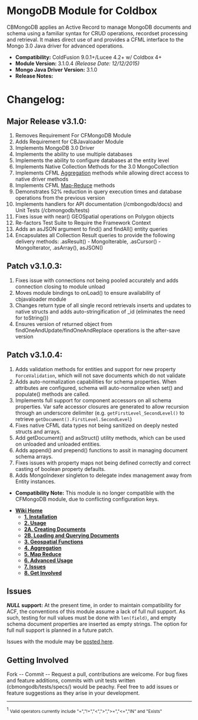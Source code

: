 
MongoDB Module for Coldbox
==========================
CBMongoDB applies an Active Record to manage MongoDB documents and schema using a familiar syntax for CRUD operations, recordset processing and retrieval. It makes direct use of and provides a CFML interface to the Mongo 3.0 Java driver for advanced operations.

- <strong>Compatibility:</strong> ColdFusion 9.0.1+/Lucee 4.2+ w/ Coldbox 4+
- <strong>Module Version:</strong> 3.1.0.4 <em>(Release Date: 12/12/2015)</em>
- <strong>Mongo Java Driver Version:</strong> 3.1.0
- <strong>Release Notes:</strong>

Changelog:
=========

Major Release v3.1.0:
----------------------------

1.  Removes Requirement For CFMongoDB Module
2.  Adds Requirement for CBJavaloader Module
3.  Implements MongoDB 3.0 Driver
4.  Implements the ability to use multiple databases
5.  Implements the ability to configure databases at the entity level
6.  Implements Native Collection Methods for the 3.0 MongoCollection
7.  Implements CFML [Aggregation](https://docs.mongodb.org/manual/aggregation/) methods while allowing direct access to native driver methods 
8.  Implements CFML [Map-Reduce](https://docs.mongodb.org/manual/core/map-reduce/) methods
9.  Demonstrates 52% reduction in query execution times and database operations from the previous version
10. Implements handlers for API documentation (/cmbongodb/docs) and Unit Tests (/cbmongodb/tests)
11. Fixes issue with near() GEOSpatial operations on Polygon objects
12. Re-factors Test Suite to Require the Framework Context
13. Adds an asJSON argument to find() and findAll() entity queries
14. Encapsulates all Collection Result queries to provide the following delivery methods:  .asResult() - MongoIterable,  .asCursor() - MongoIterator, .asArray(), asJSON()

Patch v3.1.0.3:
--------------

1. Fixes issue with connections not being pooled accurately and adds connection closing to module unload
2. Moves module bindings to onLoad() to ensure availability of cbjavaloader module
3. Changes return type of all single record retrievals inserts and updates to native structs and adds auto-stringification of _id (eliminates the need for toString())
4. Ensures version of returned object from findOneAndUpdate/findOneAndReplace operations is the after-save version

Patch v3.1.0.4:
--------------

1. Adds validation methods for entities and support for new property `ForceValidation`, which will not save documents which do not validate
2. Adds auto-normalization capabilities for schema properties.  When attributes are configured, schema will auto-normalize when set() and populate() methods are called.
3. Implements full support for component accessors on all schema properties.  Var safe accessor closures are generated to allow recursion through an underscore delimiter (e.g. `getFirstLevel_SecondLevel()` to retrieve `getDocument().FirstLevel.SecondLevel`)
4. Fixes native CFML data types not being sanitized on deeply nested structs and arrays.
5. Add getDocument() and asStruct() utility methods, which can be used on unloaded and unloaded entities.
6. Adds append() and prepend() functions to assit in managing document schema arrays.
7. Fixes issues with property maps not being defined correctly and correct casting of boolean property defaults.
8. Adds MongoIndexer singleton to delegate index management away from Entity instances.




- <strong>Compatibility Note:</strong> This module is no longer compatible with the CFMongoDB module, due to conflicting configuration keys.

<ul class="wiki-pages" data-filterable-for="wiki-pages-filter" data-filterable-type="substring">
<li>
  <strong><a href="/jclausen/cbmongodb/wiki" class="wiki-page-link">Wiki Home</a></strong>
      <ul>
      <li>
      <strong><a href="/jclausen/cbmongodb/wiki/1.-Installation" class="wiki-page-link">1. Installation</a></strong>
    </li>
    <li>
      <strong><a href="/jclausen/cbmongodb/wiki/2.-Usage" class="wiki-page-link">2. Usage</a></strong>
    </li>
    <li>
      <strong><a href="/jclausen/cbmongodb/wiki/2A.-Creating-Documents" class="wiki-page-link">2A. Creating Documents</a></strong>
    </li>
    <li>
      <strong><a href="/jclausen/cbmongodb/wiki/2B.-Loading-and-Querying-Documents" class="wiki-page-link">2B. Loading and Querying Documents</a></strong>
    </li>
    <li>
      <strong><a href="/jclausen/cbmongodb/wiki/3.-Geospatial-Functions" class="wiki-page-link">3. Geospatial Functions</a></strong>
    </li>
    <li>
      <strong><a href="/jclausen/cbmongodb/wiki/4.-Aggregation" class="wiki-page-link">4. Aggregation</a></strong>
    </li>
    <li>
      <strong><a href="/jclausen/cbmongodb/wiki/5.-Map-Reduce" class="wiki-page-link">5. Map Reduce</a></strong>
    </li>
    <li>
      <strong><a href="/jclausen/cbmongodb/wiki/6.-Advanced-Usage" class="wiki-page-link">6. Advanced Usage</a></strong>
    </li>
    <li>
      <strong><a href="/jclausen/cbmongodb/wiki/7.-Issues" class="wiki-page-link">7. Issues</a></strong>
    </li>
    <li>
      <strong><a href="/jclausen/cbmongodb/wiki/8.-Get-Involved" class="wiki-page-link">8. Get Involved</a></strong>
    </li>
</ul>
</li>
</ul>

Issues
--------------

***NULL* support:** At the present time, in order to maintain compatibility for ACF, the conventions of this module assume a lack of full null support.  As such, testing for null values must be done with `len(field)`, and empty schema document properties are inserted as empty strings. The option for full null support is planned in a future patch.

Issues with the module may be [posted here](https://github.com/jclausen/cbmongodb).


Getting Involved
----------------

Fork -- Commit -- Request a pull, contributions are welcome. For bug fixes and feature additions, commits with unit tests written (cbmongodb/tests/specs/) would be peachy.  Feel free to add issues or feature suggestions as they arise in your development. 

------------------------------------------------------------

<a id="fn1"></a>
<sup>1</sup> <small>Valid operators currently include "=","!=","<",">",">=","<=","IN" and "Exists"</small>


